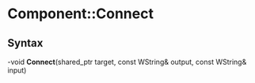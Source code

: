 # Component::Connect

## Syntax

-void **Connect**(shared_ptr<Component> target, const WString& output, const WString& input)
